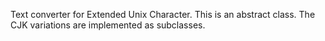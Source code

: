 Text converter for Extended Unix Character.  This is an abstract class.  The CJK variations are implemented as subclasses.